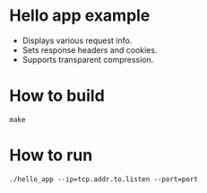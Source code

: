 # Hello app example

* Displays various request info.
* Sets response headers and cookies.
* Supports transparent compression.

# How to build

```
make
```

# How to run

```
./hello_app --ip=tcp.addr.to.listen --port=port
```